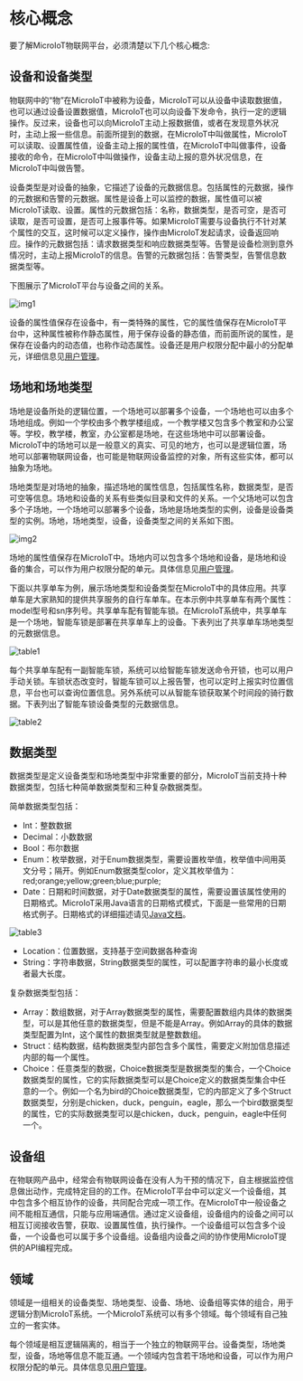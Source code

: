 # 核心概念

要了解MicroIoT物联网平台，必须清楚以下几个核心概念:

## 设备和设备类型

物联网中的“物”在MicroIoT中被称为设备，MicroIoT可以从设备中读取数据值，也可以通过设备设置数据值，MicroIoT也可以向设备下发命令，执行一定的逻辑操作。反过来，设备也可以向MicroIoT主动上报数据值，或者在发现意外状况时，主动上报一些信息。前面所提到的数据，在MicroIoT中叫做属性，MicroIoT可以读取、设置属性值，设备主动上报的属性值，在MicroIoT中叫做事件，设备接收的命令，在MicroIoT中叫做操作，设备主动上报的意外状况信息，在MicroIoT中叫做告警。

设备类型是对设备的抽象，它描述了设备的元数据信息。包括属性的元数据，操作的元数据和告警的元数据。属性是设备上可以监控的数据，属性值可以被MicroIoT读取、设置。属性的元数据包括：名称，数据类型，是否可空，是否可读取，是否可设置，是否可上报事件等。如果MicroIoT需要与设备执行不针对某个属性的交互，这时候可以定义操作，操作由MicroIoT发起请求，设备返回响应。操作的元数据包括：请求数据类型和响应数据类型等。告警是设备检测到意外情况时，主动上报MicroIoT的信息。告警的元数据包括：告警类型，告警信息数据类型等。

下图展示了MicroIoT平台与设备之间的关系。

![img1](img/img1.png)

设备的属性值保存在设备中，有一类特殊的属性，它的属性值保存在MicroIoT平台中，这种属性被称作静态属性，用于保存设备的静态值，而前面所说的属性，是保存在设备内的动态值，也称作动态属性。设备还是用户权限分配中最小的分配单元，详细信息见[用户管理](/system/#_3)。

## 场地和场地类型

场地是设备所处的逻辑位置，一个场地可以部署多个设备，一个场地也可以由多个场地组成。例如一个学校由多个教学楼组成，一个教学楼又包含多个教室和办公室等。学校，教学楼，教室，办公室都是场地，在这些场地中可以部署设备。MicroIoT中的场地可以是一般意义的真实、可见的地方，也可以是逻辑位置，场地可以部署物联网设备，也可能是物联网设备监控的对象，所有这些实体，都可以抽象为场地。

场地类型是对场地的抽象，描述场地的属性信息，包括属性名称，数据类型，是否可空等信息。场地和设备的关系有些类似目录和文件的关系。一个父场地可以包含多个子场地，一个场地可以部署多个设备，场地是场地类型的实例，设备是设备类型的实例。场地，场地类型，设备，设备类型之间的关系如下图。

![img2](img\img2.png)

场地的属性值保存在MicroIoT中。场地内可以包含多个场地和设备，是场地和设备的集合，可以作为用户权限分配的单元。具体信息见[用户管理](/system/#_3)。

下面以共享单车为例，展示场地类型和设备类型在MicroIoT中的具体应用。共享单车是大家熟知的提供共享服务的自行车单车。在本示例中共享单车有两个属性：model型号和sn序列号。共享单车配有智能车锁。在MicroIoT系统中，共享单车是一个场地，智能车锁是部署在共享单车上的设备。下表列出了共享单车场地类型的元数据信息。

![table1](img\table1.png)

每个共享单车配有一副智能车锁，系统可以给智能车锁发送命令开锁，也可以用户手动关锁。车锁状态改变时，智能车锁可以上报告警，也可以定时上报实时位置信息，平台也可以查询位置信息。另外系统可以从智能车锁获取某个时间段的骑行数据。下表列出了智能车锁设备类型的元数据信息。

![table2](img\table2.png)

## 数据类型

数据类型是定义设备类型和场地类型中非常重要的部分，MicroIoT当前支持十种数据类型，包括七种简单数据类型和三种复杂数据类型。

简单数据类型包括：

- Int：整数数据
- Decimal：小数数据
- Bool：布尔数据
- Enum：枚举数据，对于Enum数据类型，需要设置枚举值，枚举值中间用英文分号；隔开。例如Enum数据类型color，定义其枚举值为：red;orange;yellow;green;blue;purple;
- Date：日期和时间数据，对于Date数据类型的属性，需要设置该属性使用的日期格式。MicroIoT采用Java语言的日期格式模式，下面是一些常用的日期格式例子。日期格式的详细描述请见[Java文档](https://docs.oracle.com/javase/7/docs/api/java/text/SimpleDateFormat.html)。

![table3](img\table3.png)

- Location：位置数据，支持基于空间数据各种查询
- String：字符串数据，String数据类型的属性，可以配置字符串的最小长度或者最大长度。

复杂数据类型包括：

- Array：数组数据，对于Array数据类型的属性，需要配置数组内具体的数据类型，可以是其他任意的数据类型，但是不能是Array。例如Array的具体的数据类型配置为Int，这个属性的数据类型就是整数数组。
- Struct：结构数据，结构数据类型内部包含多个属性，需要定义附加信息描述内部的每一个属性。
- Choice：任意类型的数据，Choice数据类型是数据类型的集合，一个Choice数据类型的属性，它的实际数据类型可以是Choice定义的数据类型集合中任意的一个。例如一个名为bird的Choice数据类型，它的内部定义了多个Struct数据类型，分别是chicken，duck，penguin，eagle，那么一个bird数据类型的属性，它的实际数据类型可以是chicken，duck，penguin，eagle中任何一个。

## 设备组

在物联网产品中，经常会有物联网设备在没有人为干预的情况下，自主根据监控信息做出动作，完成特定目的的工作。在MicroIoT平台中可以定义一个设备组，其中包含多个相互协作的设备，共同配合完成一项工作。在MicroIoT中一般设备之间不能相互通信，只能与应用端通信。通过定义设备组，设备组内的设备之间可以相互订阅接收告警，获取、设置属性值，执行操作。一个设备组可以包含多个设备，一个设备也可以属于多个设备组。设备组内设备之间的协作使用MicroIoT提供的API编程完成。

## 领域

领域是一组相关的设备类型、场地类型、设备、场地、设备组等实体的组合，用于逻辑分割MicroIoT系统。一个MicroIoT系统可以有多个领域。每个领域有自己独立的一套实体。

每个领域是相互逻辑隔离的，相当于一个独立的物联网平台。设备类型，场地类型，设备，场地等信息不能互通。一个领域内包含若干场地和设备，可以作为用户权限分配的单元。具体信息见[用户管理](/system/#_3)。
